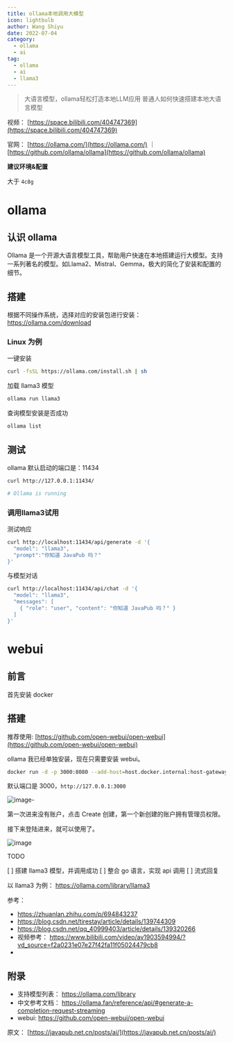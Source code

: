 ```yaml
---
title: ollama本地调用大模型
icon: lightbulb
author: Wang Shiyu
date: 2022-07-04
category:
  - ollama
  - ai
tag:
  - ollama
  - ai
  - llama3
---
```





> 大语言模型，ollama轻松打造本地LLM应用
> 普通人如何快速搭建本地大语言模型


视频： [https://space.bilibili.com/404747369](https://space.bilibili.com/404747369)

官网： [https://ollama.com/](https://ollama.com/) ｜ [https://github.com/ollama/ollama](https://github.com/ollama/ollama)

**建议环境&配置**

大于 `4c8g`


# ollama

## 认识 ollama

Ollama 是一个开源大语言模型工具，帮助用户快速在本地搭建运行大模型。支持一系列著名的模型。如Llama2、Mistral、Gemma，极大的简化了安装和配置的细节。


## 搭建

根据不同操作系统，选择对应的安装包进行安装： https://ollama.com/download

### Linux 为例

一键安装

```bash
curl -fsSL https://ollama.com/install.sh | sh
```

加载 llama3 模型

```bash
ollama run llama3
```

查询模型安装是否成功

```bash
ollama list
```


## 测试

ollama 默认启动的端口是：11434

```bash
curl http://127.0.0.1:11434/

# Ollama is running
```


### 调用llama3试用

测试响应

```bash
curl http://localhost:11434/api/generate -d '{
  "model": "llama3",
  "prompt":"你知道 JavaPub 吗？"
}'
```

与模型对话

```bash
curl http://localhost:11434/api/chat -d '{
  "model": "llama3",
  "messages": [
    { "role": "user", "content": "你知道 JavaPub 吗？" }
  ]
}'
```



# webui

## 前言

首先安装 docker

## 搭建

推荐使用: [https://github.com/open-webui/open-webui](https://github.com/open-webui/open-webui)

ollama 我已经单独安装，现在只需要安装 webui。

```bash
docker run -d -p 3000:8080 --add-host=host.docker.internal:host-gateway -v open-webui:/app/backend/data --name open-webui --restart always ghcr.io/open-webui/open-webui:main
```

默认端口是 3000，`http://127.0.0.1:3000`

![image-](https://javapub-common-oss.oss-cn-beijing.aliyuncs.com/javapub/202407081509663.png)

第一次进来没有账户，点击 Create 创建，第一个新创建的账户拥有管理员权限。

接下来登陆进来，就可以使用了。

![image](https://javapub-common-oss.oss-cn-beijing.aliyuncs.com/javapub/202407081511790.png)









TODO

[ ] 搭建 llama3 模型，并调用成功
[ ] 整合 go 语言，实现 api 调用
[ ] 流式回复


以 llama3 为例： https://ollama.com/library/llama3




参考：
- https://zhuanlan.zhihu.com/p/694843237
- https://blog.csdn.net/tirestay/article/details/139744309
- https://blog.csdn.net/qq_40999403/article/details/139320266
- 视频参考： https://www.bilibili.com/video/av1903594994/?vd_source=f2a0231e07e27f42fa11f05024479cb8
- 



## 附录

- 支持模型列表： https://ollama.com/library
- 中文参考文档： https://ollama.fan/reference/api/#generate-a-completion-request-streaming
- webui: https://github.com/open-webui/open-webui




原文： [https://javapub.net.cn/posts/ai/](https://javapub.net.cn/posts/ai/)





